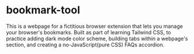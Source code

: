 # bookmark-tool
This is a webpage for a fictitious browser extension that lets you manage your browser's bookmarks. Built as part of learning Tailwind CSS, to practice adding dark mode color scheme, building tabs within a webpage's section, and creating a no-JavaScript(pure CSS) FAQs accordion.
